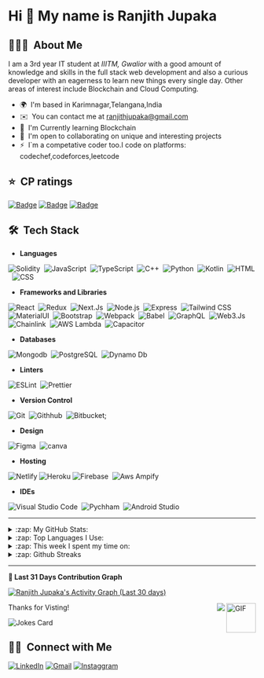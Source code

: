 Hi 👋 My name is Ranjith Jupaka
===============================

## 👨🏻‍💻 &nbsp;About Me

I am a 3rd year IT student at *IIITM, Gwalior* with a good amount of knowledge and skills in the full stack web development and also a curious developer with an eagerness to learn new things every single day. Other areas of interest include Blockchain and Cloud Computing. 

* 🌍  I'm based in Karimnagar,Telangana,India
* ✉️  You can contact me at [ranjithjupaka@gmail.com](mailto:ranjithjupaka@gmail.com)
* 🧠  I'm Currently learning Blockchain
* 🤝  I'm open to collaborating on unique and interesting projects
* ⚡  I\`m a competative coder too.I code on platforms: codechef,codeforces,leetcode

 ## :star: &nbsp;CP ratings
[![Badge](https://cp-logo.vercel.app/codeforces/ranjithjupaka?logo=true)](https://codeforces.com/profile/ranjithjupaka)
[![Badge](https://cp-logo.vercel.app/codechef/ranjith_143?logo=true)](https://www.codechef.com/users/ranjith_143)
[![Badge](https://cp-logo.vercel.app/leetcode/ranjithjupaka?logo=true)](https://leetcode.com/ranjithjupaka)

## 🛠 &nbsp;Tech Stack

- **Languages**

![Solidity](https://img.shields.io/badge/Solidity-%23363636.svg?style=for-the-badge&logo=solidity&logoColor=white)&nbsp;
![JavaScript](https://img.shields.io/badge/JavaScript-F7DF1E?style=for-the-badge&logo=javascript&logoColor=black)&nbsp;
![TypeScript](https://img.shields.io/badge/TypeScript-007ACC?style=for-the-badge&logo=typescript&logoColor=white)&nbsp;
![C++](https://img.shields.io/badge/C%2B%2B-00599C?style=for-the-badge&logo=c%2B%2B&logoColor=white)&nbsp;
![Python](https://img.shields.io/badge/Python-3776AB?style=for-the-badge&logo=python&logoColor=white)&nbsp;
![Kotlin](https://img.shields.io/badge/Kotlin-0095D5?&style=for-the-badge&logo=kotlin&logoColor=white)&nbsp;
![HTML](https://img.shields.io/badge/HTML5-E34F26?style=for-the-badge&logo=html5&logoColor=white)&nbsp;
![CSS](https://img.shields.io/badge/CSS3-1572B6?style=for-the-badge&logo=css3&logoColor=white)&nbsp;

- **Frameworks and Libraries**

![React](https://img.shields.io/badge/React-20232A?style=for-the-badge&logo=react&logoColor=61DAFB)&nbsp;
![Redux](https://img.shields.io/badge/Redux-593D88?style=for-the-badge&logo=redux&logoColor=white)&nbsp;
![Next.Js](https://img.shields.io/badge/next.js-000000?style=for-the-badge&logo=nextdotjs&logoColor=white)&nbsp;
![Node.js](https://img.shields.io/badge/Node.js-339933?style=for-the-badge&logo=nodedotjs&logoColor=white)&nbsp;
![Express](https://img.shields.io/badge/Express.js-000000?style=for-the-badge&logo=express&logoColor=white)&nbsp;
![Tailwind CSS](https://img.shields.io/badge/Tailwind%20CSS-06B6D4?logo=tailwindcss&logoColor=fff&style=for-the-badge)&nbsp;
![MaterialUI](https://img.shields.io/badge/Material%20UI-007FFF?style=for-the-badge&logo=mui&logoColor=white)&nbsp;
![Bootstrap](https://img.shields.io/badge/Bootstrap-563D7C?style=for-the-badge&logo=bootstrap&logoColor=white)&nbsp;
![Webpack](https://img.shields.io/badge/webpack-%238DD6F9.svg?style=for-the-badge&logo=webpack&logoColor=black)&nbsp;
![Babel](https://img.shields.io/badge/Babel-F9DC3e?style=for-the-badge&logo=babel&logoColor=black)&nbsp;
![GraphQL](https://img.shields.io/badge/GraphQl-E10098?style=for-the-badge&logo=graphql&logoColor=white)&nbsp;
![Web3.Js](https://img.shields.io/badge/web3.js-F16822?style=for-the-badge&logo=web3.js&logoColor=white)&nbsp;
![Chainlink](https://img.shields.io/badge/Chainlink-375BD2?logo=chainlink&logoColor=fff&style=for-the-badge)&nbsp;
![AWS Lambda ](https://img.shields.io/badge/AWS%20Lambda-F90?logo=awslambda&logoColor=fff&style=for-the-badge)&nbsp;
![Capacitor](https://img.shields.io/badge/Capacitor-119EFF?style=for-the-badge&logo=capacitor&logoColor=white)&nbsp;



- **Databases**

![Mongodb](https://img.shields.io/badge/MongoDB-4EA94B?style=for-the-badge&logo=mongodb&logoColor=white)&nbsp;
![PostgreSQL](https://img.shields.io/badge/PostgreSQL-316192?style=for-the-badge&logo=postgresql&logoColor=white)&nbsp;
![Dynamo Db](https://img.shields.io/badge/DynamoDb-4053D6?style=for-the-badge&logo=Amazon%20DynamoDB&logoColor=white)&nbsp;

- **Linters**

![ESLint](https://img.shields.io/badge/ESLint-4B32C3?logo=eslint&logoColor=fff&style=for-the-badge)&nbsp;
![Prettier](https://img.shields.io/badge/prettier-1A2C34?style=for-the-badge&logo=prettier&logoColor=F7BA3E)&nbsp;

- **Version Control**

![Git](https://img.shields.io/badge/Git-F05032?style=for-the-badge&logo=git&logoColor=white)&nbsp;
![Githhub](https://img.shields.io/badge/GitHub-100000?style=for-the-badge&logo=github&logoColor=white)&nbsp;
![Bitbucket](https://img.shields.io/badge/bitbucket-%230047B3.svg?style=for-the-badge&logo=bitbucket&logoColor=white);

- **Design**

![Figma](https://img.shields.io/badge/Figma-F24E1E?style=for-the-badge&logo=figma&logoColor=white)&nbsp;
![canva](https://img.shields.io/badge/Canva-%2300C4CC.svg?&style=for-the-badge&logo=Canva&logoColor=white)&nbsp;

- **Hosting**

![Netlify](https://img.shields.io/badge/netlify-%23000000.svg?style=for-the-badge&logo=netlify&logoColor=#00C7B7)
![Heroku](https://img.shields.io/badge/heroku-%23430098.svg?style=for-the-badge&logo=heroku&logoColor=white)
![Firebase](https://img.shields.io/badge/firebase-ffca28?style=for-the-badge&logo=firebase&logoColor=black)&nbsp;
![Aws Ampify](https://img.shields.io/badge/Aws%20Amplify-FF9900?style=for-the-badge&logo=AWS%20Amplify&logoColor=white)

- **IDEs**

![Visual Studio Code](https://img.shields.io/badge/Visual_Studio_Code-0078D4?style=for-the-badge&logo=visual%20studio%20code&logoColor=white)&nbsp;
![Pychham](https://img.shields.io/badge/PyCharm-000000.svg?&style=for-the-badge&logo=PyCharm&logoColor=white)&nbsp;
![Android Studio](https://img.shields.io/badge/Android_Studio-%2311AB00.svg?style=for-the-badge&logo=android-studio&logoColor=white)&nbsp;

***

<details>
    <summary> :zap: My GitHub Stats: </summary>
    <img alt="Ranjith's GitHub Stats" src="https://github-readme-stats.vercel.app/api?username=ranjithjupaka&show_icons=true&theme=cobalt" />

</details>

<details>
    <summary> :zap: Top Languages I Use: </summary>
    <img alt="Top Languages" src="https://github-readme-stats.vercel.app/api/top-langs/?username=ranjithjupaka&langs_count=8&layout=compact&show_icons=true&hide_border=true&theme=merko">
</details>

<details>
    <summary> :zap: This week I spent my time on: </summary>
    <img alt="Ranjith's wakatime stats" src="https://github-readme-stats.vercel.app/api/wakatime?username=ranjithjupaka&layuout=compact&theme=synthwave" />


</details>

<details>
 <summary> :zap: Github Streaks </summary>
  <img alt="Github Streak" src="https://github-readme-streak-stats.herokuapp.com/?user=ranjithjupaka&theme=vision-friendly-dark" /><br/>
  <img alt="Github Streak" src="https://github-profile-trophy.vercel.app/?username=ranjithjupaka&margin-w=15&theme=vision-friendly-dark&column=3" />

</details>

***

**:pushpin: Last 31 Days Contribution Graph**

<a href="https://github.com/ranjithjupaka"><img alt="Ranjith Jupaka's Activity Graph (Last 30 days)" src="https://activity-graph.herokuapp.com/graph?username=ranjithjupaka&bg_color=0D1117&color=5BCDEC&line=5BCDEC&point=FFFFFF&hide_border=true" /></a>


Thanks for Visting!
<img align="right" alt="GIF" height="60px" src="https://media3.giphy.com/media/Vgr21IY5gbY2iinySW/giphy.gif?cid=ecf05e477irxoi6bz2fgvw0n90m8klke03di9w6rtup3eqfh&rid=giphy.gif" />
<img align="right" src="http://estruyf-github.azurewebsites.net/api/VisitorHit?user=saloniankita&repo=ranjithjupaka&countColorcountColor&countColor=%237B1E7B"/>

![Jokes Card](https://readme-jokes.vercel.app/api)

## 🤝🏻 &nbsp;Connect with Me

 [![LinkedIn](https://img.shields.io/badge/-Ranjith%20Jupaka-0077B5?style=flat&logo=Linkedin&logoColor=white)](https://www.linkedin.com/in/ranjithjupaka/)
 [![Gmail](https://img.shields.io/badge/-ranjithjupaka@gmail.com-D14836?style=flat&logo=Gmail&logoColor=white)](mailto:ranjithjupaka@gmail.com)
 [![Instaggram](https://img.shields.io/badge/-@ranjithjupaka_1-E4405F?style=flat&logo=Instagram&logoColor=white)](https://www.instagram.com/ranjithjupaka_1/)

 
<!-- <p align="center">
<a href="https://linkedin.com/in/jupaka-ranjith-998675164/"><img src="https://img.shields.io/badge/-Ranjith%20Jupaka-0077B5?style=flat&logo=Linkedin&logoColor=white"/></a>
<a href="https://linkedin.com/in/jupaka-ranjith-998675164/"><img src=" https://img.shields.io/badge/LinkedIn-0077B5?style=for-the-badge&logo=linkedin&logoColor=white"/></a>
<a href="mailto:ranjithjupaka@gmail.com"><img src="https://img.shields.io/badge/-ranjithjupaka@gmail.com-D14836?style=flat&logo=Gmail&logoColor=white"/></a>
<a href="https://www.instagram.com/ranjithjupaka_1/"><img src="https://img.shields.io/badge/-@ranjithjupaka_1-E4405F?style=flat&logo=Instagram&logoColor=white"/></a>
</p>  -->
